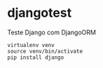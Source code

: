 # djangotest
Teste Django com DjangoORM


```
virtualenv venv
source venv/bin/activate
pip install django
```